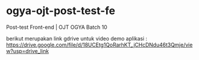 # ogya-ojt-post-test-fe
Post-test Front-end | OJT OGYA Batch 10

berikut merupakan link gdrive untuk video demo aplikasi :
https://drive.google.com/file/d/18UCEtg1QoRarhKT_jCHcDNdu46t3Qmje/view?usp=drive_link
